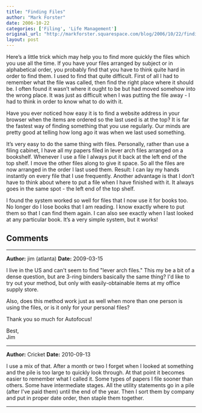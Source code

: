 ```yaml
---
title: "Finding Files"
author: "Mark Forster"
date: 2006-10-22
categories: ['Filing', 'Life Management']
original_url: "http://markforster.squarespace.com/blog/2006/10/22/finding-files.html"
layout: post
---
```


Here’s a little trick which may help you to find more quickly the files which you use all the time. If you have your files arranged by subject or in alphabetical order, you probably find that you have to think quite hard in order to find them. I used to find that quite difficult. First of all I had to remember what the file was called, then find the right place where it should be. I often found it wasn’t where it ought to be but had moved somehow into the wrong place. It was just as difficult when I was putting the file away - I had to think in order to know what to do with it.

Have you ever noticed how easy it is to find a website address in your browser when the items are ordered so the last used is at the top? It is far the fastest way of finding something that you use regularly. Our minds are pretty good at telling how long ago it was when we last used something.

It’s very easy to do the same thing with files. Personally, rather than use a filing cabinet, I have all my papers filed in lever arch files arranged on a bookshelf. Whenever I use a file I always put it back at the left end of the top shelf. I move the other files along to give it space. So all the files are now arranged in the order I last used them. Result: I can lay my hands instantly on every file that I use frequently. Another advantage is that I don’t have to think about where to put a file when I have finished with it. It always goes in the same spot - the left end of the top shelf.

I found the system worked so well for files that I now use it for books too. No longer do I lose books that I am reading. I know exactly where to put them so that I can find them again. I can also see exactly when I last looked at any particular book. It’s a very simple system, but it works!


## Comments

---

**Author:** jim (atlanta)
**Date:** 2009-03-15

I live in the US and can't seem to find "lever arch files." This my be a bit of a dense question, but are 3-ring binders basically the same thing? I'd like to try out your method, but only with easily-obtainable items at my office supply store.  
  
Also, does this method work just as well when more than one person is using the files, or is it only for your personal files?  
  
Thank you so much for Autofocus!  
  
Best,  
Jim

---

**Author:** Cricket
**Date:** 2010-09-13

I use a mix of that. After a month or two I forget when I looked at something and the pile is too large to quickly look through. At that point it becomes easier to remember what I called it. Some types of papers I file sooner than others. Some have intermediate stages. All the utility statements go in a pile (after I've paid them) until the end of the year. Then I sort them by company and put in proper date order, then staple them together.

---
